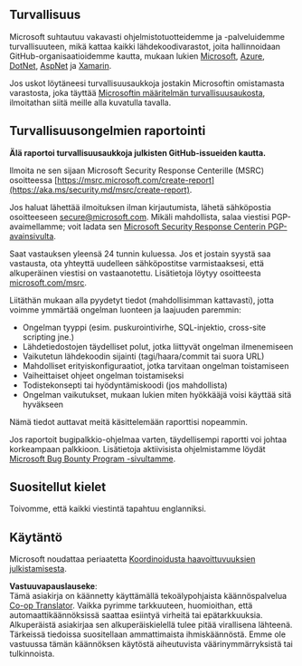 <!--
CO_OP_TRANSLATOR_METADATA:
{
  "original_hash": "57f14126c1c6add76b3aef3844dfe4e3",
  "translation_date": "2025-07-16T15:42:04+00:00",
  "source_file": "SECURITY.md",
  "language_code": "fi"
}
-->
## Turvallisuus

Microsoft suhtautuu vakavasti ohjelmistotuotteidemme ja -palveluidemme turvallisuuteen, mikä kattaa kaikki lähdekoodivarastot, joita hallinnoidaan GitHub-organisaatioidemme kautta, mukaan lukien [Microsoft](https://github.com/Microsoft), [Azure](https://github.com/Azure), [DotNet](https://github.com/dotnet), [AspNet](https://github.com/aspnet) ja [Xamarin](https://github.com/xamarin).

Jos uskot löytäneesi turvallisuusaukkoja jostakin Microsoftin omistamasta varastosta, joka täyttää [Microsoftin määritelmän turvallisuusaukosta](https://aka.ms/security.md/definition), ilmoitathan siitä meille alla kuvatulla tavalla.

## Turvallisuusongelmien raportointi

**Älä raportoi turvallisuusaukkoja julkisten GitHub-issueiden kautta.**

Ilmoita ne sen sijaan Microsoft Security Response Centerille (MSRC) osoitteessa [https://msrc.microsoft.com/create-report](https://aka.ms/security.md/msrc/create-report).

Jos haluat lähettää ilmoituksen ilman kirjautumista, lähetä sähköpostia osoitteeseen [secure@microsoft.com](mailto:secure@microsoft.com). Mikäli mahdollista, salaa viestisi PGP-avaimellamme; voit ladata sen [Microsoft Security Response Centerin PGP-avainsivulta](https://aka.ms/security.md/msrc/pgp).

Saat vastauksen yleensä 24 tunnin kuluessa. Jos et jostain syystä saa vastausta, ota yhteyttä uudelleen sähköpostitse varmistaaksesi, että alkuperäinen viestisi on vastaanotettu. Lisätietoja löytyy osoitteesta [microsoft.com/msrc](https://www.microsoft.com/msrc).

Liitäthän mukaan alla pyydetyt tiedot (mahdollisimman kattavasti), jotta voimme ymmärtää ongelman luonteen ja laajuuden paremmin:

  * Ongelman tyyppi (esim. puskurointivirhe, SQL-injektio, cross-site scripting jne.)
  * Lähdetiedostojen täydelliset polut, jotka liittyvät ongelman ilmenemiseen
  * Vaikutetun lähdekoodin sijainti (tagi/haara/commit tai suora URL)
  * Mahdolliset erityiskonfiguraatiot, jotka tarvitaan ongelman toistamiseen
  * Vaiheittaiset ohjeet ongelman toistamiseksi
  * Todistekonsepti tai hyödyntämiskoodi (jos mahdollista)
  * Ongelman vaikutukset, mukaan lukien miten hyökkääjä voisi käyttää sitä hyväkseen

Nämä tiedot auttavat meitä käsittelemään raporttisi nopeammin.

Jos raportoit bugipalkkio-ohjelmaa varten, täydellisempi raportti voi johtaa korkeampaan palkkioon. Lisätietoja aktiivisista ohjelmistamme löydät [Microsoft Bug Bounty Program -sivultamme](https://aka.ms/security.md/msrc/bounty).

## Suositellut kielet

Toivomme, että kaikki viestintä tapahtuu englanniksi.

## Käytäntö

Microsoft noudattaa periaatetta [Koordinoidusta haavoittuvuuksien julkistamisesta](https://aka.ms/security.md/cvd).

**Vastuuvapauslauseke**:  
Tämä asiakirja on käännetty käyttämällä tekoälypohjaista käännöspalvelua [Co-op Translator](https://github.com/Azure/co-op-translator). Vaikka pyrimme tarkkuuteen, huomioithan, että automaattikäännöksissä saattaa esiintyä virheitä tai epätarkkuuksia. Alkuperäistä asiakirjaa sen alkuperäiskielellä tulee pitää virallisena lähteenä. Tärkeissä tiedoissa suositellaan ammattimaista ihmiskäännöstä. Emme ole vastuussa tämän käännöksen käytöstä aiheutuvista väärinymmärryksistä tai tulkinnoista.